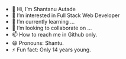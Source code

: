 - 👋 Hi, I’m Shantanu Autade
- 👀 I’m interested in Full Stack Web Developer
- 🌱 I’m currently learning ...
- 💞️ I’m looking to collaborate on ...
- 📫 How to reach me in Github only.
- 😄 Pronouns: Shantu.
- ⚡ Fun fact: Only 14 years young.

<!---
shantu0166/shantu0166 is a ✨ special ✨ repository because its `README.md` (this file) appears on your GitHub profile.
You can click the Preview link to take a look at your changes.
--->

